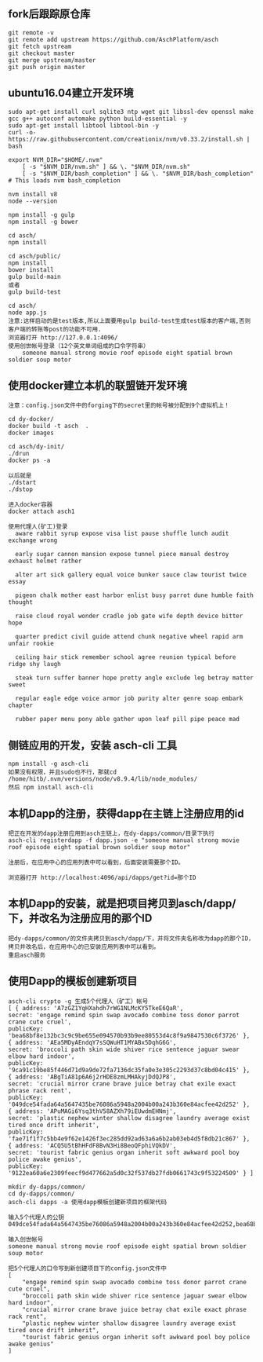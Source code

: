 ## fork后跟踪原仓库
    git remote -v
    git remote add upstream https://github.com/AschPlatform/asch
    git fetch upstream
    git checkout master
    git merge upstream/master
    git push origin master

## ubuntu16.04建立开发环境
    sudo apt-get install curl sqlite3 ntp wget git libssl-dev openssl make gcc g++ autoconf automake python build-essential -y
    sudo apt-get install libtool libtool-bin -y
    curl -o- https://raw.githubusercontent.com/creationix/nvm/v0.33.2/install.sh | bash

    export NVM_DIR="$HOME/.nvm"
        [ -s "$NVM_DIR/nvm.sh" ] && \. "$NVM_DIR/nvm.sh" 
        [ -s "$NVM_DIR/bash_completion" ] && \. "$NVM_DIR/bash_completion"  # This loads nvm bash_completion

    nvm install v8
    node --version

    npm install -g gulp
    npm install -g bower

    cd asch/
    npm install

    cd asch/public/
    npm install
    bower install
    gulp build-main
    或者
    gulp build-test
    
    cd asch/
    node app.js
    注意:这样启动的是test版本,所以上面要用gulp build-test生成test版本的客户端,否则客户端的转账等post的功能不可用.
    浏览器打开 http://127.0.0.1:4096/
    使用创世帐号登录（12个英文单词组成的口令字符串）
        someone manual strong movie roof episode eight spatial brown soldier soup motor

## 使用docker建立本机的联盟链开发环境
    注意：config.json文件中的forging下的secret里的帐号被分配到9个虚拟机上！

    cd dy-docker/
    docker build -t asch  .
    docker images

    cd asch/dy-init/
    ./drun
    docker ps -a

    以后就是
    ./dstart
    ./dstop

    进入docker容器
    docker attach asch1

    使用代理人(矿工)登录
      aware rabbit syrup expose visa list pause shuffle lunch audit exchange wrong

      early sugar cannon mansion expose tunnel piece manual destroy exhaust helmet rather

      alter art sick gallery equal voice bunker sauce claw tourist twice essay

      pigeon chalk mother east harbor enlist busy parrot dune humble faith thought

      raise cloud royal wonder cradle job gate wife depth device bitter hope

      quarter predict civil guide attend chunk negative wheel rapid arm unfair rookie

      ceiling hair stick remember school agree reunion typical before ridge shy laugh

      steak turn suffer banner hope pretty angle exclude leg betray matter sweet

      regular eagle edge voice armor job purity alter genre soap embark chapter
      
      rubber paper menu pony able gather upon leaf pill pipe peace mad

## 侧链应用的开发，安装 asch-cli 工具
    npm install -g asch-cli
    如果没有权限，并且sudo也不行，那就cd /home/hitb/.nvm/versions/node/v8.9.4/lib/node_modules/
    然后 npm install asch-cli

## 本机Dapp的注册，获得dapp在主链上注册应用的id
    把正在开发的dapp注册应用到asch主链上，在dy-dapps/common/目录下执行
    asch-cli registerdapp -f dapp.json -e "someone manual strong movie roof episode eight spatial brown soldier soup motor"

    注册后，在应用中心的应用列表中可以看到，后面安装需要那个ID。

    浏览器打开 http://localhost:4096/api/dapps/get?id=那个ID

## 本机Dapp的安装，就是把项目拷贝到asch/dapp/下，并改名为注册应用的那个ID
    把dy-dapps/common/的文件夹拷贝到asch/dapp/下，并将文件夹名称改为dapp的那个ID，
    拷贝并改名后，在应用中心的已安装应用列表中可以看到。
    重启asch服务

## 使用Dapp的模板创建新项目
    asch-cli crypto -g 生成5个代理人（矿工）帐号
    [ { address: 'A7zGZ1YqHXahdh7rWG1NLMcKY5TkeE6QaR',
    secret: 'engage remind spin swap avocado combine toss donor parrot crane cute cruel',
    publicKey: 'bea68bf8e132bc3c9c9be655e094570b93b9ee80553d4c8f9a9847530c6f3726' },  { address: 'AEa5MDyAEndqY7sSQWuHT1MYABx5DqhG6G',
    secret: 'broccoli path skin wide shiver rice sentence jaguar swear elbow hard indoor',
    publicKey: '9ca91c19be85f446d71d9a9de72fa7136dc35fa0e3e305c2293d37c8bd04c415' },  { address: 'ABgTiA81p6A6j2rHDE8zmLMHAkyjDdQJP8',
    secret: 'crucial mirror crane brave juice betray chat exile exact phrase rack rent',
    publicKey: '049dce54fada64a5647435be76086a5948a2004b00a243b360e84acfee42d252' },  { address: 'APuMAGi6Ysq3thV58AZXh79iEUwdmEHNmj',
    secret: 'plastic nephew winter shallow disagree laundry average exist tired once drift inherit',
    publicKey: 'fae71f1f7c5bb4e9f62e1426f3ec285dd92ad63a6a6b2ab03eb4d5f8db21c867' },  { address: 'ACQ5U5tBhHFdF8BvN3Hi8BeoQFphiVQkDV',
    secret: 'tourist fabric genius organ inherit soft awkward pool boy police awake genius',
    publicKey: '9122ea60a6e2309feecf9d477662a5d0c32f537db27fdb0661743c9f53224509' } ]

    mkdir dy-dapps/common/
    cd dy-dapps/common/
    asch-cli dapps -a 使用dapp模板创建新项目的框架代码

    输入5个代理人的公钥
    049dce54fada64a5647435be76086a5948a2004b00a243b360e84acfee42d252,bea68bf8e132bc3c9c9be655e094570b93b9ee80553d4c8f9a9847530c6f3726,9ca91c19be85f446d71d9a9de72fa7136dc35fa0e3e305c2293d37c8bd04c415,fae71f1f7c5bb4e9f62e1426f3ec285dd92ad63a6a6b2ab03eb4d5f8db21c867,9122ea60a6e2309feecf9d477662a5d0c32f537db27fdb0661743c9f53224509

    输入创世帐号
    someone manual strong movie roof episode eight spatial brown soldier soup motor

    把5个代理人的口令写到新创建项目下的config.json文件中
    [
        "engage remind spin swap avocado combine toss donor parrot crane cute cruel",
        "broccoli path skin wide shiver rice sentence jaguar swear elbow hard indoor",
        "crucial mirror crane brave juice betray chat exile exact phrase rack rent",
        "plastic nephew winter shallow disagree laundry average exist tired once drift inherit",
        "tourist fabric genius organ inherit soft awkward pool boy police awake genius"
    ]




